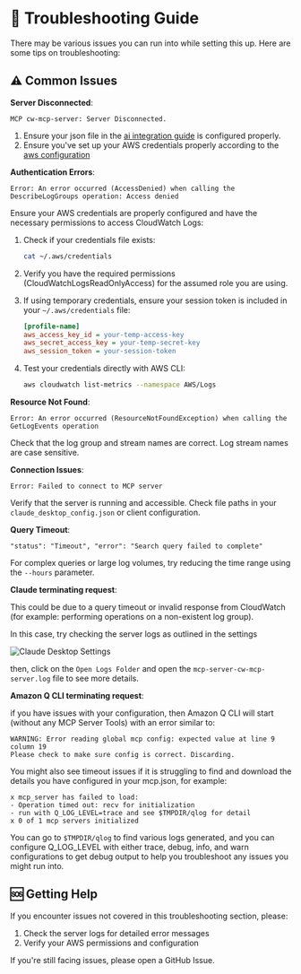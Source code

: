 # 🔧 Troubleshooting Guide

There may be various issues you can run into while setting this up. Here are some tips on troubleshooting:

## ⚠️ Common Issues

**Server Disconnected**:
```
MCP cw-mcp-server: Server Disconnected.
```
1. Ensure your json file in the [ai integration guide](./ai-integration.md) is configured properly.
2. Ensure you've set up your AWS credentials properly according to the [aws configuration](./aws-config.md)

**Authentication Errors**:
```
Error: An error occurred (AccessDenied) when calling the DescribeLogGroups operation: Access denied
```
Ensure your AWS credentials are properly configured and have the necessary permissions to access CloudWatch Logs:

1. Check if your credentials file exists:
   ```bash
   cat ~/.aws/credentials
   ```

2. Verify you have the required permissions (CloudWatchLogsReadOnlyAccess) for the assumed role you are using.

3. If using temporary credentials, ensure your session token is included in your `~/.aws/credentials` file:
   ```ini
   [profile-name]
   aws_access_key_id = your-temp-access-key
   aws_secret_access_key = your-temp-secret-key
   aws_session_token = your-session-token
   ```

4. Test your credentials directly with AWS CLI:
   ```bash
   aws cloudwatch list-metrics --namespace AWS/Logs
   ```

**Resource Not Found**:
```
Error: An error occurred (ResourceNotFoundException) when calling the GetLogEvents operation
```
Check that the log group and stream names are correct. Log stream names are case sensitive.

**Connection Issues**:
```
Error: Failed to connect to MCP server
```
Verify that the server is running and accessible. Check file paths in your `claude_desktop_config.json` or client configuration.

**Query Timeout**:
```
"status": "Timeout", "error": "Search query failed to complete"
```
For complex queries or large log volumes, try reducing the time range using the `--hours` parameter.

**Claude terminating request**:

This could be due to a query timeout or invalid response from CloudWatch (for example: performing operations on a non-existent log group). 

In this case, try checking the server logs as outlined in the settings

![Claude Desktop Settings](./assets/claude-desktop-settings.png)

then, click on the `Open Logs Folder` and open the `mcp-server-cw-mcp-server.log` file to see more details. 

**Amazon Q CLI terminating request**:

if you have issues with your configuration, then Amazon Q CLI will start (without any MCP Server Tools) with an error similar to:
```
WARNING: Error reading global mcp config: expected value at line 9 column 19
Please check to make sure config is correct. Discarding.
```
You might also see timeout issues if it is struggling to find and download the details you have configured in your mcp.json, for example:
```
x mcp_server has failed to load:
- Operation timed out: recv for initialization
- run with Q_LOG_LEVEL=trace and see $TMPDIR/qlog for detail
x 0 of 1 mcp servers initialized
```
You can go to `$TMPDIR/qlog` to find various logs generated, and you can configure Q_LOG_LEVEL with either trace, debug, info, and warn configurations to get debug output to help you troubleshoot any issues you might run into.


## 🆘 Getting Help

If you encounter issues not covered in this troubleshooting section, please:

1. Check the server logs for detailed error messages
2. Verify your AWS permissions and configuration

If you're still facing issues, please open a GitHub Issue.

